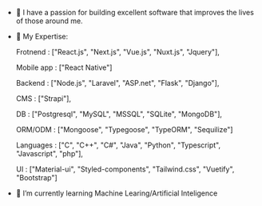 - 👋 I have a passion for building excellent software that improves the lives of those around me.

- 💞️ My Expertise:

  Frotnend   : ["React.js", "Next.js", "Vue.js", "Nuxt.js", "Jquery"],
  
  Mobile app : ["React Native"]
  
  Backend    : ["Node.js", "Laravel", "ASP.net", "Flask", "Django"],
  
  CMS        : ["Strapi"],
  
  DB         : ["Postgresql", "MySQL", "MSSQL", "SQLite", "MongoDB"],
  
  ORM/ODM    : ["Mongoose", "Typegoose", "TypeORM", "Sequilize"]
  
  Languages  : ["C", "C++", "C#", "Java", "Python", "Typescript", "Javascript", "php"],
  
  UI         : ["Material-ui", "Styled-components", "Tailwind.css", "Vuetify", "Bootstrap"]
  
  
- 🌱 I’m currently learning Machine Learing/Artificial Inteligence

<!---
dev-samiur/dev-samiur is a ✨ special ✨ repository because its `README.md` (this file) appears on your GitHub profile.
You can click the Preview link to take a look at your changes.
--->
